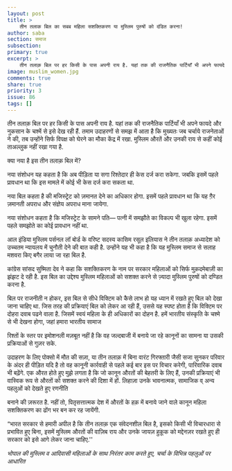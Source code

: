 ```yaml
---
layout: post
title: >
    तीन तलाक बिल का सबब महिला सशक्तिकरण या मुस्लिम पुरुषों को दंडित करना!
author: saba
section: समाज
subsection:
primary: true
excerpt: >
    तीन तलाक़ बिल पर हर किसी के पास अपनी राय है. यहां तक की राजनैतिक पार्टियाँ भी अपने फायदे और नुकसान के चश्में से इसे देख रही हैं. तमाम उदाहरणों से समझ में आता है कि मुख्यतः जब चर्चाये राजनेताओं ने की, तब उन्होंने सिर्फ विपक्ष को घेरने का मौका केंद्र में रखा.
image: muslim_women.jpg
comments: true
share: true
priority: 3
issue: 86
tags: []
---
```


तीन तलाक़ बिल पर हर किसी के पास अपनी राय है. यहां तक की राजनैतिक पार्टियाँ भी अपने फायदे और नुकसान के चश्में से इसे देख रही हैं. तमाम उदाहरणों से समझ में आता है कि मुख्यतः जब चर्चाये राजनेताओं ने की, तब उन्होंने सिर्फ विपक्ष को घेरने का मौका केंद्र में रखा. मुस्लिम औरतें और उनकी राय से कहीं कोई ताअल्लुक नहीं रखा गया है.

क्या नया है इस तीन तलाक़ बिल में?

नया संशोधन यह कहता है कि अब पीड़िता या सगा रिश्तेदार ही केस दर्ज करा सकेगा. जबकि इसमें पहले प्रावधान था कि इस मामले में कोई भी केस दर्ज करा सकता था.

नया बिल कहता है की मजिस्ट्रेट को ज़मानत देने का अधिकार होगा. इसमें पहले प्रावधान था कि यह ग़ैर ज़मानती अपराध और संज्ञेय अपराध माना जायेगा.

नया संशोधन कहता है कि मजिस्ट्रेट के सामने पति— पत्नी में समझौते का विकल्प भी खुला रहेगा. इसमें पहले समझोते का कोई प्रावधान नहीं था.

आल इंडिया मुस्लिम पर्सनल लॉ बोर्ड के वरिष्ट सदस्य कासिम रसूल इलियास ने तीन तलाक़ अध्यादेश को उच्चतम न्यायलय में चुनौती देने की बात कही है. उन्होंने यह भी कहा है कि यह मुस्लिम समाज से सलाह मशवरा किए बगैर लाया जा रहा बिल है.

कांग्रेस सांसद सुष्मिता देव ने कहा कि सशक्तिकरण के नाम पर सरकार महिलाओं को सिर्फ मुक़दमेबाज़ी का झंझट दे रही है. इस बिल का उद्देश्य मुस्लिम महिलाओं को सशक्त करने से ज़्यादा मुस्लिम पुरुषों को दण्डित करना है.

बिल पर राजनीती न होकर, इस बिल से सीधे विक्टिम को कैसे लाभ हो यह ध्यान में रखते हुए बिल को देखा जाना चाहिए था. जिस तरह की प्रक्रियाएं बिल को लेकर आ रही हैं, उससे यह स्पष्ट होता है कि विक्टिम पर दोहरा दवाब पढने वाला है. जिसमें स्वयं महिला के ही अधिकारों का दोहन है. हमें भारतीय संस्कृति के चश्मे से भी देखना होगा, जहां हमारा भारतीय सामाज

रिश्तों के स्तर पर इमोशनली मज़बूत नहीं है कि वह जल्दबाजी में बनाये जा रहे कानूनों का सामना या उसकी प्रक्रियाओं से गुज़र सके.

उदाहरण के लिए पोक्सो में मौत की सज़ा, या तीन तलाक़ में बिना वारंट गिरफ्तारी जैसी सजा सुनकर परिवार के अंदर ही पीड़ित यदि है तो वह कानूनी कार्रवाही से पहले कई बार इस पर विचार करेगी, पारिवारिक दवाब भी बढ़ेंगे. एक औरत होते हुए मुझे लगता है कि जो कानून औरतों की बेहतरी के लिए हैं, उनकी प्रक्रियाएं भी वास्विक रूप से औरतों को सशक्त करने की दिशा में हों. लिहाज़ा उनके भावनात्मक, सामाजिक व् अन्य पहलुओं को देखते हुए रणनीति

बनाने की ज़रूरत है. नहीं तो, पितृसत्तात्मक देश में औरतों के हक़ में बनाये जाने वाले कानून महिला सशक्तिकरण का ढोंग भर बन कर रह जायेंगी.

“भारत सरकार से हमारी अपील है कि तीन तलाक़ एक संवेदनशील बिल है, इसको किसी भी विचारधारा से प्रभावित हुए बिना, इसमें मुस्लिम औरतों की वाज़िब राय और उनके जायज़ हुक़ूक को मद्देनज़र रखते हुए ही सरकार को इसे आगे लेकर जाना चाहिए.''

*भोपाल की मुस्लिम व आदिवासी महिलाओं के साथ निरंतर काम करते हुए, चर्चा के विभिन्न पहलुओं पर आधारित*